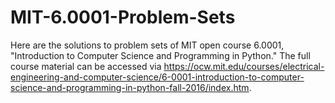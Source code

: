 # MIT-6.0001-Problem-Sets
Here are the solutions to problem sets of MIT open course 6.0001, "Introduction to Computer Science and Programming in Python." The full course material can be accessed via https://ocw.mit.edu/courses/electrical-engineering-and-computer-science/6-0001-introduction-to-computer-science-and-programming-in-python-fall-2016/index.htm.


